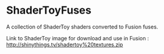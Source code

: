 # ShaderToyFuses
A collection of ShaderToy shaders converted to Fusion fuses.

Link to ShaderToy image for download and use in Fusion : http://shinythings.tv/shadertoy%20textures.zip
